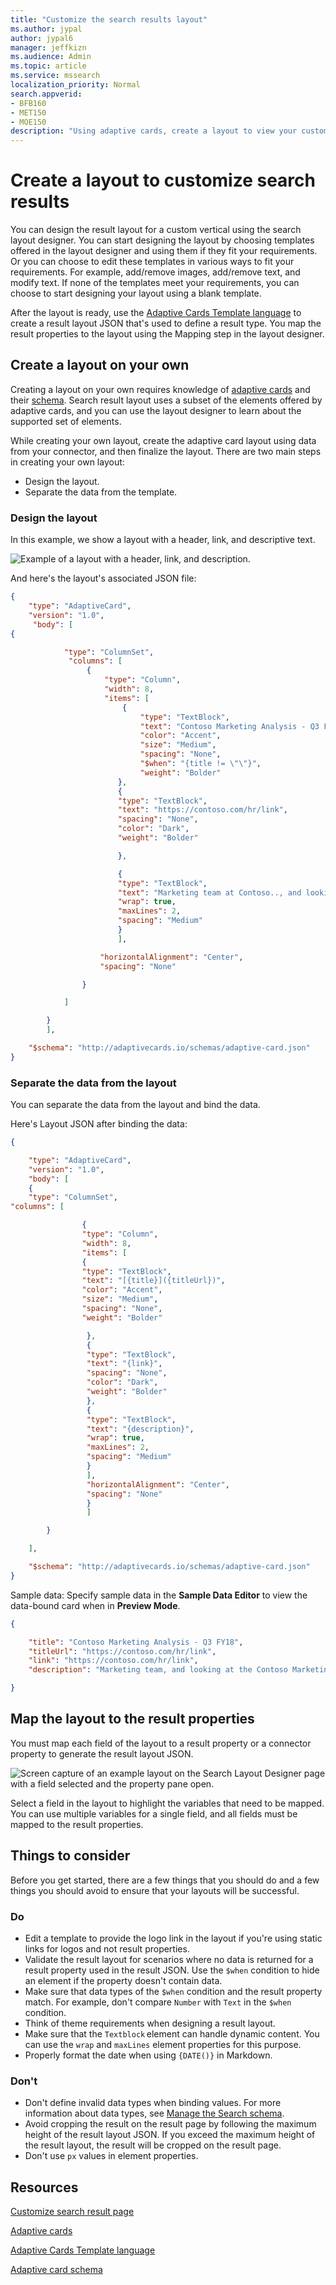 ```yaml
---
title: "Customize the search results layout"
ms.author: jypal
author: jypal6
manager: jeffkizn
ms.audience: Admin
ms.topic: article
ms.service: mssearch
localization_priority: Normal
search.appverid:
- BFB160
- MET150
- MOE150
description: "Using adaptive cards, create a layout to view your customized search results"
---
```

<!-- markdownlint-disable no-hard-tabs -->
# Create a layout to customize search results

You can design the result layout for a custom vertical using the search layout designer. You can start designing the layout by choosing templates offered in the layout designer and using them if they fit your requirements. Or you can choose to edit these templates in various ways to fit your requirements. For example, add/remove images, add/remove text, and modify text. If none of the templates meet your requirements, you can choose to start designing your layout using a blank template.  

After the layout is ready, use the [Adaptive Cards Template language](https://docs.microsoft.com/adaptive-cards/templating/language) to create a result layout JSON that's used to define a result type. You map the result properties to the layout using the Mapping step in the layout designer.  

## Create a layout on your own

Creating a layout on your own requires knowledge of [adaptive cards](https://docs.microsoft.com/adaptive-cards/authoring-cards/getting-started) and their [schema](https://adaptivecards.io/explorer/). Search result layout uses a subset of the elements offered by adaptive cards, and you can use the layout designer to learn about the supported set of elements.  

While creating your own layout, create the adaptive card layout using data from your connector, and then finalize the layout.
There are two main steps in creating your own layout:

- Design the layout.
- Separate the data from the template.

### Design the layout

In this example, we show a layout with a header, link, and descriptive text.

![Example of a layout with a header, link, and description.](media/Verts-ExampleLayout.png)

And here's the layout's associated JSON file:

```json
{
    "type": "AdaptiveCard",
    "version": "1.0",
     "body": [
{

            "type": "ColumnSet",
             "columns": [
                 {
                     "type": "Column",
                     "width": 8,
                     "items": [
                         {
                             "type": "TextBlock",
                             "text": "Contoso Marketing Analysis - Q3 FY18",
                             "color": "Accent",
                             "size": "Medium",
                             "spacing": "None",
                             "$when": "{title != \"\"}",
                             "weight": "Bolder"
                        },
                        {
						"type": "TextBlock",  
						"text": "https://contoso.com/hr/link",
						"spacing": "None",  
						"color": "Dark",
						"weight": "Bolder"

                        },

                        {  
						"type": "TextBlock",
						"text": "Marketing team at Contoso.., and looking at the Contoso Marketing documents on the team site. This contains the data from FY20 and will taken over to FY21...Marketing Planning is ongoing for FY20..",  
						"wrap": true,
						"maxLines": 2,
						"spacing": "Medium"
						}
						],

					"horizontalAlignment": "Center",
					"spacing": "None"

                }

            ]

        }
		],

    "$schema": "http://adaptivecards.io/schemas/adaptive-card.json"
}
```

### Separate the data from the layout

You can separate the data from the layout and bind the data.

Here's Layout JSON after binding the data:

```json
{

    "type": "AdaptiveCard",
	"version": "1.0",
	"body": [
	{
	"type": "ColumnSet",
"columns": [

                {
				"type": "Column",
				"width": 8,
				"items": [
				{
				"type": "TextBlock",
				"text": "[{title}]({titleUrl})",
				"color": "Accent",
				"size": "Medium",
				"spacing": "None",
				"weight": "Bolder"

                 },
				 {
				 "type": "TextBlock",
				 "text": "{link}",
				 "spacing": "None",
				 "color": "Dark",
				 "weight": "Bolder"
				 },
				 {
				 "type": "TextBlock",
				 "text": "{description}",
				 "wrap": true,
				 "maxLines": 2,
				 "spacing": "Medium"
				 }
				 ],
				 "horizontalAlignment": "Center",
				 "spacing": "None"
				 }
				 ]

        }

    ],

    "$schema": "http://adaptivecards.io/schemas/adaptive-card.json"
}
```

Sample data:
Specify sample data in the **Sample Data Editor** to view the data-bound card when in **Preview Mode**.

```json
{

    "title": "Contoso Marketing Analysis - Q3 FY18",
    "titleUrl": "https://contoso.com/hr/link",
    "link": "https://contoso.com/hr/link",
    "description": "Marketing team, and looking at the Contoso Marketing documents on the team site. Yo can't see right...Marketing Planning presentation?"

}
```

## Map the layout to the result properties

You must map each field of the layout to a result property or a connector property to generate the result layout JSON.

![Screen capture of an example layout on the Search Layout Designer page with a field selected and the property pane open.](media/Verts-SearchLayoutDesigner.png)

Select a field in the layout to highlight the variables that need to be mapped. You can use multiple variables for a single field, and all fields must be mapped to the result properties.

## Things to consider

Before you get started, there are a few things that you should do and a few things you should avoid to ensure that your layouts will be successful.

### Do

- Edit a template to provide the logo link in the layout if you're using static links for logos and not result properties.
- Validate the result layout for scenarios where no data is returned for a result property used in the result JSON. Use the `$when` condition to hide an element if the property doesn't contain data.  
- Make sure that data types of the `$when` condition and the result property match. For example, don't compare `Number` with `Text` in the `$when` condition.  
- Think of theme requirements when designing a result layout.  
- Make sure that the `Textblock` element can handle dynamic content. You can use the `wrap` and `maxLines` element properties for this purpose.
- Properly format the date when using `{DATE()}` in Markdown.  

### Don't

- Don't define invalid data types when binding values. For more information about data types, see [Manage the Search schema](https://docs.microsoft.com/sharepoint/search/manage-the-search-schema).
- Avoid cropping the result on the result page by following the maximum height of the result layout JSON. If you exceed the maximum height of the result layout, the result will be cropped on the result page.
- Don't use `px` values in element properties.

## Resources

[Customize search result page](customize-search-page.md)

[Adaptive cards](https://docs.microsoft.com/adaptive-cards/authoring-cards/getting-started)

[Adaptive Cards Template language](https://docs.microsoft.com/adaptive-cards/templating/language)

[Adaptive card schema](https://adaptivecards.io/explorer/)
